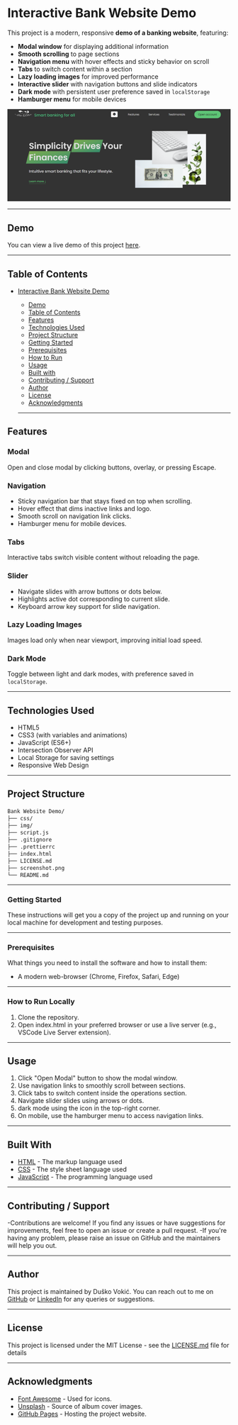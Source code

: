 # Interactive Bank Website Demo

This project is a modern, responsive **demo of a banking website**, featuring:

- **Modal window** for displaying additional information
- **Smooth scrolling** to page sections
- **Navigation menu** with hover effects and sticky behavior on scroll
- **Tabs** to switch content within a section
- **Lazy loading images** for improved performance
- **Interactive slider** with navigation buttons and slide indicators
- **Dark mode** with persistent user preference saved in `localStorage`
- **Hamburger menu** for mobile devices

![Interactive Bank Website Demo](screenshot.png)

---

## Demo

You can view a live demo of this project [here](https://d-vokic.github.io/Bank-Website-Demo/).

---

## Table of Contents

- [ Interactive Bank Website Demo](#interactive-bank-website-demo)

  - [Demo](#demo)
  - [Table of Contents](#table-of-contents)
  - [Features](#features)
  - [Technologies Used](#technologies-used)
  - [Project Structure](#project-structure)
  - [Getting Started](#getting-started)
  - [Prerequisites](#prerequisites)
  - [How to Run](#how-to-run)
  - [Usage](#usage)
  - [Built with](#built-with)
  - [Contributing / Support](#contributing--support)
  - [Author](#author)
  - [License](#license)
  - [Acknowledgments](#acknowledgments)

  ***

## Features

### Modal

Open and close modal by clicking buttons, overlay, or pressing Escape.

### Navigation

- Sticky navigation bar that stays fixed on top when scrolling.
- Hover effect that dims inactive links and logo.
- Smooth scroll on navigation link clicks.
- Hamburger menu for mobile devices.

### Tabs

Interactive tabs switch visible content without reloading the page.

### Slider

- Navigate slides with arrow buttons or dots below.
- Highlights active dot corresponding to current slide.
- Keyboard arrow key support for slide navigation.

### Lazy Loading Images

Images load only when near viewport, improving initial load speed.

### Dark Mode

Toggle between light and dark modes, with preference saved in `localStorage`.

---

## Technologies Used

- HTML5
- CSS3 (with variables and animations)
- JavaScript (ES6+)
- Intersection Observer API
- Local Storage for saving settings
- Responsive Web Design

---

## Project Structure

```
Bank Website Demo/
├── css/
├── img/
├── script.js
├── .gitignore
├── .prettierrc
├── index.html
├── LICENSE.md
├── screenshot.png
└── README.md
```

---

### Getting Started

These instructions will get you a copy of the project up and running on your local machine for development and testing purposes.

---

### Prerequisites

What things you need to install the software and how to install them:

- A modern web-browser (Chrome, Firefox, Safari, Edge)

---

### How to Run Locally

1. Clone the repository.
2. Open index.html in your preferred browser or use a live server (e.g., VSCode Live Server extension).

---

## Usage

1. Click "Open Modal" button to show the modal window.
2. Use navigation links to smoothly scroll between sections.
3. Click tabs to switch content inside the operations section.
4. Navigate slider slides using arrows or dots.
5. dark mode using the icon in the top-right corner.
6. On mobile, use the hamburger menu to access navigation links.

---

## Built With

- [HTML](https://developer.mozilla.org/en-US/docs/Web/HTML) - The markup language used
- [CSS](https://developer.mozilla.org/en-US/docs/Web/CSS) - The style sheet language used
- [JavaScript](https://developer.mozilla.org/en-US/docs/Web/JavaScript) - The programming language used

---

## Contributing / Support

-Contributions are welcome! If you find any issues or have suggestions for improvements, feel free to open an issue or create a pull request.
-If you're having any problem, please raise an issue on GitHub and the maintainers will help you out.

---

## Author

This project is maintained by Duško Vokić. You can reach out to me on [GitHub](https://github.com/D-vokic?tab=repositories) or [LinkedIn](https://www.linkedin.com/in/du%C5%A1ko-voki%C4%87-0337a2106) for any queries or suggestions.

---

## License

This project is licensed under the MIT License - see the [LICENSE.md](LICENSE.md) file for details

---

## Acknowledgments

- [Font Awesome](https://fontawesome.com/) - Used for icons.
- [Unsplash](https://unsplash.com/) - Source of album cover images.
- [GitHub Pages](https://pages.github.com/) - Hosting the project website.
